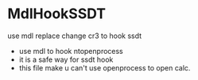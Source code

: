 # MdlHookSSDT
use mdl replace change cr3 to hook ssdt
- use mdl to hook ntopenprocess
- it is a safe way for ssdt hook
- this file make u can't use openprocess to open calc.
